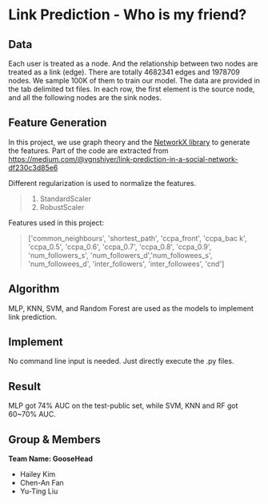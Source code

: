 # Link Prediction - Who is my friend?

## Data

Each user is treated as a node. And the relationship between two nodes are treated as a link (edge).
There are totally 4682341 edges and 1978709 nodes. We sample 100K of them to train our model.
The data are provided in the tab delimited txt files. In each row, the first element is the source node, and all the following nodes are the sink nodes.

## Feature Generation

In this project, we use graph theory and the [NetworkX library](https://networkx.github.io/documentation/stable/) to generate the features.
Part of the code are extracted from https://medium.com/@vgnshiyer/link-prediction-in-a-social-network-df230c3d85e6

Different regularization is used to normalize the features.

> 1. StandardScaler
> 2. RobustScaler

Features used in this project:

> ['common_neighbours', 'shortest_path', 'ccpa_front', 'ccpa_bac k', 'ccpa_0.5', 'ccpa_0.6', 'ccpa_0.7', 'ccpa_0.8', 'ccpa_0.9', 'num_followers_s', 'num_followers_d','num_followees_s', 'num_followees_d', 'inter_followers', 'inter_followees', 'cnd']

## Algorithm

MLP, KNN, SVM, and Random Forest are used as the models to implement link prediction.

## Implement

No command line input is needed. Just directly execute the .py files.

## Result

MLP got 74% AUC on the test-public set, while SVM, KNN and RF got 60~70% AUC.

## Group & Members

**Team Name: GooseHead**

- Hailey Kim
- Chen-An Fan
- Yu-Ting Liu